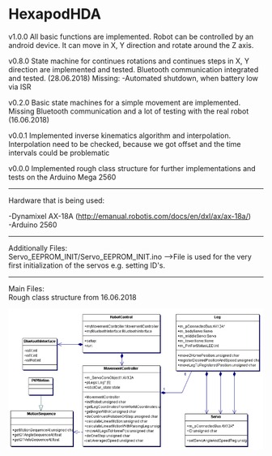 # HexapodHDA
v1.0.0
All basic functions are implemented. Robot can be controlled by an android device. It can move in X, Y direction and rotate around the Z axis.

v0.8.0
State machine for continues rotations and continues steps in X, Y direction are implemented and tested. Bluetooth communication integrated and tested. (28.06.2018)
Missing:
  -Automated shutdown, when battery low via ISR  
  
v0.2.0
Basic state machines for a simple movement are implemented. Missing Bluetooth communication and a lot of testing with the real 
robot (16.06.2018)

v0.0.1
Implemented inverse kinematics algorithm and interpolation. Interpolation need to be checked, 
because we got offset and the time intervals could be problematic   

v0.0.0
Implemented rough class structure for further implementations and tests on the Arduino Mega 2560
_____
Hardware that is being used:

-Dynamixel AX-18A (http://emanual.robotis.com/docs/en/dxl/ax/ax-18a/)  
-Arduino 2560

_____
Additionally Files:  
Servo_EEPROM_INIT/Servo_EEPROM_INIT.ino  -->File is used for the very first initialization of the servos e.g. setting ID's.  
_____
Main Files:  
Rough class structure from 16.06.2018

![alt text](Klassendiagramm.PNG)
